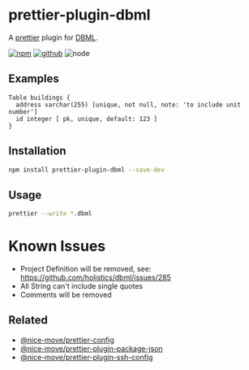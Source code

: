 # prettier-plugin-dbml

A [prettier] plugin for [DBML].

[prettier]: https://prettier.io/
[dbml]: https://www.dbml.org/

[![npm][npm-badge]][npm-url]
[![github][github-badge]][github-url]
![node][node-badge]

[npm-url]: https://www.npmjs.com/package/prettier-plugin-dbml
[npm-badge]: https://img.shields.io/npm/v/prettier-plugin-dbml.svg?style=flat-square&logo=npm
[github-url]: https://github.com/nice-move/prettier-plugin-dbml
[github-badge]: https://img.shields.io/npm/l/prettier-plugin-dbml.svg?style=flat-square&colorB=blue&logo=github
[node-badge]: https://img.shields.io/node/v/prettier-plugin-dbml.svg?style=flat-square&colorB=green&logo=node.js

## Examples

```dbml
Table buildings {
  address varchar(255) [unique, not null, note: 'to include unit number']
  id integer [ pk, unique, default: 123 ]
}
```

## Installation

```bash
npm install prettier-plugin-dbml --save-dev
```

## Usage

```sh
prettier --write *.dbml
```

# Known Issues

- Project Definition will be removed, see: https://github.com/holistics/dbml/issues/285
- All String can't include single quotes
- Comments will be removed

## Related

- [@nice-move/prettier-config](https://github.com/nice-move/nice-move/tree/master/packages/prettier-config)
- [@nice-move/prettier-plugin-package-json](https://github.com/nice-move/prettier-plugin-package-json)
- [@nice-move/prettier-plugin-ssh-config](https://github.com/nice-move/prettier-plugin-ssh-config)
